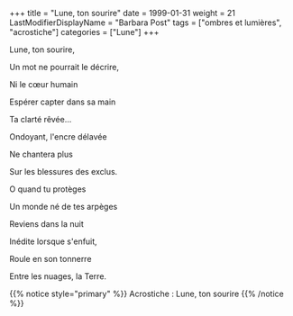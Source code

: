 +++
title = "Lune, ton sourire"
date = 1999-01-31
weight = 21
LastModifierDisplayName = "Barbara Post"
tags = ["ombres et lumières", "acrostiche"]
categories = ["Lune"]
+++

Lune, ton sourire,

Un mot ne pourrait le décrire,

Ni le cœur humain

Espérer capter dans sa main

Ta clarté rêvée...

Ondoyant, l'encre délavée

Ne chantera plus

Sur les blessures des exclus.

O quand tu protèges

Un monde né de tes arpèges

Reviens dans la nuit

Inédite lorsque s'enfuit,

Roule en son tonnerre

Entre les nuages, la Terre.

{{% notice style="primary" %}}
Acrostiche : Lune, ton sourire
{{% /notice %}}
